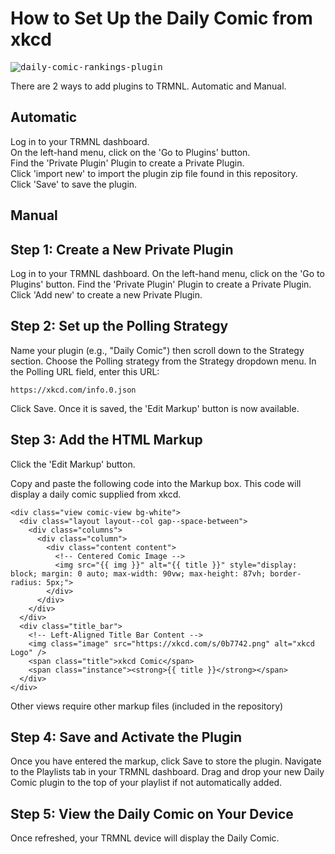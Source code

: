 # How to Set Up the Daily Comic from xkcd

<kbd>![daily-comic-rankings-plugin](https://github.com/SnarfulSolutionsGroup/TRMNL-Plugins/blob/main/Daily_Comic.png)</kbd>

There are 2 ways to add plugins to TRMNL. Automatic and Manual. 
## Automatic
Log in to your TRMNL dashboard.  
On the left-hand menu, click on the 'Go to Plugins' button.  
Find the 'Private Plugin' Plugin to create a Private Plugin.  
Click 'import new' to import the plugin zip file found in this repository.  
Click 'Save' to save the plugin. 

## Manual
## Step 1: Create a New Private Plugin
Log in to your TRMNL dashboard.
On the left-hand menu, click on the 'Go to Plugins' button.
Find the 'Private Plugin' Plugin to create a Private Plugin.
Click 'Add new' to create a new Private Plugin.

## Step 2: Set up the Polling Strategy
Name your plugin (e.g., "Daily Comic") then scroll down to the Strategy section.
Choose the Polling strategy from the Strategy dropdown menu.
In the Polling URL field, enter this URL:

```
https://xkcd.com/info.0.json
```
Click Save. Once it is saved, the 'Edit Markup' button is now available.

## Step 3: Add the HTML Markup
Click the 'Edit Markup' button.

Copy and paste the following code into the Markup box. This code will display a daily comic supplied from xkcd.
```
<div class="view comic-view bg-white">
  <div class="layout layout--col gap--space-between">
    <div class="columns">
      <div class="column">
        <div class="content content">
          <!-- Centered Comic Image -->
          <img src="{{ img }}" alt="{{ title }}" style="display: block; margin: 0 auto; max-width: 90vw; max-height: 87vh; border-radius: 5px;">
        </div>
      </div>
    </div>
  </div>
  <div class="title_bar">
    <!-- Left-Aligned Title Bar Content -->
    <img class="image" src="https://xkcd.com/s/0b7742.png" alt="xkcd Logo" />
    <span class="title">xkcd Comic</span>
    <span class="instance"><strong>{{ title }}</strong></span>
  </div>
</div>

```
Other views require other markup files (included in the repository)

## Step 4: Save and Activate the Plugin
Once you have entered the markup, click Save to store the plugin.
Navigate to the Playlists tab in your TRMNL dashboard.
Drag and drop your new Daily Comic plugin to the top of your playlist if not automatically added.

## Step 5: View the Daily Comic on Your Device
Once refreshed, your TRMNL device will display the Daily Comic.
